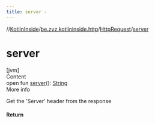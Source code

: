 ```yaml
---
title: server -
---
```

//[KotlinInside](../../index.md)/[be.zvz.kotlininside.http](../index.md)/[HttpRequest](index.md)/[server](server.md)



# server  
[jvm]  
Content  
open fun [server](server.md)(): [String](https://docs.oracle.com/javase/7/docs/api/java/lang/String.html)  
More info  


Get the 'Server' header from the response



#### Return  
  



